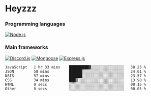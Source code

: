 # Heyzzz  

### Programming languages  

[![Node.js](https://img.shields.io/badge/-Node.js-262626?style=for-the-badge)](https://nodejs.org/ru)

### Main frameworks

[![Discord.js](https://img.shields.io/badge/-Discord.js-262626?style=for-the-badge)](https://www.npmjs.com/package/discord.js) [![Mongoose](https://img.shields.io/badge/-Mongoose-262626?style=for-the-badge)](https://www.npmjs.com/package/mongoose) [![Express.js](https://img.shields.io/badge/-Express.js-262626?style=for-the-badge)](https://www.npmjs.com/package/express)
<!--START_SECTION:waka-->

```text
JavaScript   1 hr 33 mins    █████████▓░░░░░░░░░░░░░░░   38.23 %
JSON         58 mins         ██████░░░░░░░░░░░░░░░░░░░   24.01 %
NSIS         57 mins         ██████░░░░░░░░░░░░░░░░░░░   23.57 %
CSS          34 mins         ███▒░░░░░░░░░░░░░░░░░░░░░   13.98 %
HTML         0 secs          ░░░░░░░░░░░░░░░░░░░░░░░░░   00.15 %
Other        0 secs          ░░░░░░░░░░░░░░░░░░░░░░░░░   00.05 %
```

<!--END_SECTION:waka-->
